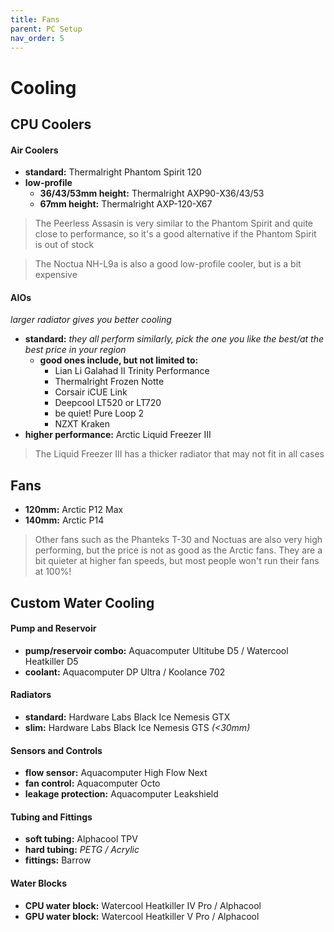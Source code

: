 ```yaml
---
title: Fans
parent: PC Setup
nav_order: 5
---
```

# Cooling

## CPU Coolers

#### Air Coolers

- **standard:** Thermalright Phantom Spirit 120
- **low-profile** 
	- **36/43/53mm height:** Thermalright AXP90-X36/43/53
	- **67mm height:** Thermalright AXP-120-X67

> The Peerless Assasin is very similar to the Phantom Spirit and quite close to performance, so it's a good alternative if the Phantom Spirit is out of stock

> The Noctua NH-L9a is also a good low-profile cooler, but is a bit expensive

#### AIOs

*larger radiator gives you better cooling*
- **standard:** *they all perform similarly, pick the one you like the best/at the best price in your region*
	- **good ones include, but not limited to:**
		- Lian Li Galahad II Trinity Performance
		- Thermalright Frozen Notte
		- Corsair iCUE Link
		- Deepcool LT520 or LT720
		- be quiet! Pure Loop 2
		- NZXT Kraken
- **higher performance:** Arctic Liquid Freezer III 

> The Liquid Freezer III has a thicker radiator that may not fit in all cases

## Fans

- **120mm:** Arctic P12 Max
- **140mm:** Arctic P14

> Other fans such as the Phanteks T-30 and Noctuas are also very high performing, but the price is not as good as the Arctic fans. They are a bit quieter at higher fan speeds, but most people won't run their fans at 100%!

## Custom Water Cooling

#### Pump and Reservoir

- **pump/reservoir combo:** Aquacomputer Ultitube D5 / Watercool Heatkiller D5
- **coolant:** Aquacomputer DP Ultra / Koolance 702

#### Radiators

- **standard:** Hardware Labs Black Ice Nemesis GTX
- **slim:** Hardware Labs Black Ice Nemesis GTS *(<30mm)*

#### Sensors and Controls

- **flow sensor:** Aquacomputer High Flow Next
- **fan control:** Aquacomputer Octo
- **leakage protection:** Aquacomputer Leakshield

#### Tubing and Fittings

- **soft tubing:** Alphacool TPV
- **hard tubing:** *PETG / Acrylic*
- **fittings:** Barrow

#### Water Blocks

- **CPU water block:** Watercool Heatkiller IV Pro / Alphacool
- **GPU water block:** Watercool Heatkiller V Pro / Alphacool


